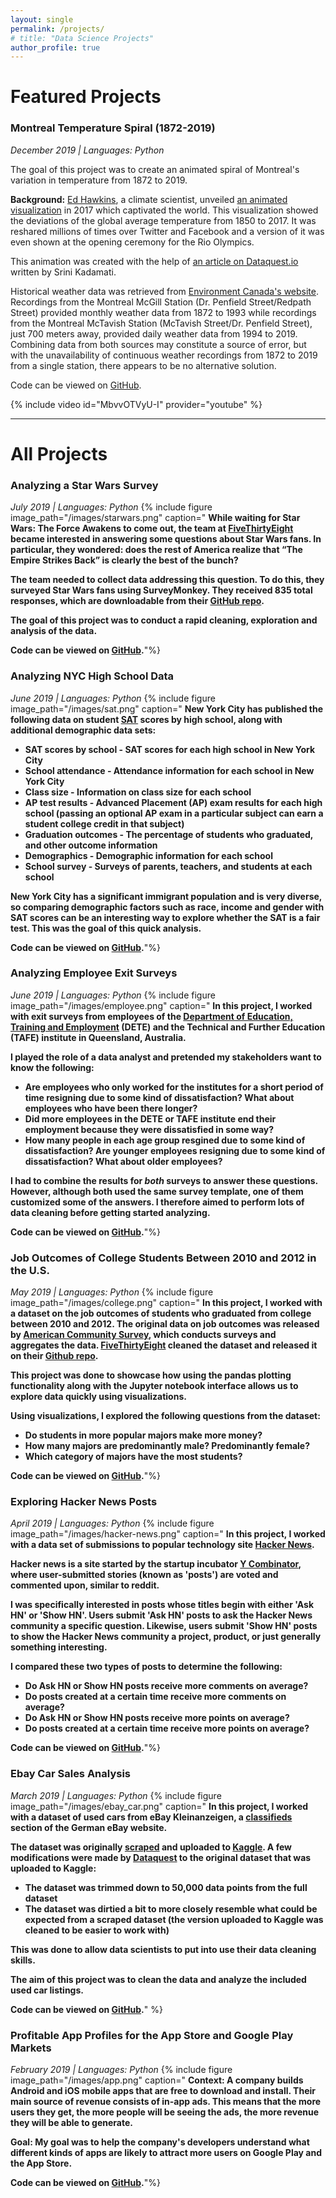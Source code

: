 ```yaml
---
layout: single
permalink: /projects/
# title: "Data Science Projects"
author_profile: true
---
```


<!-- link for all embedded things: https://mmistakes.github.io/minimal-mistakes/docs/helpers/ -->

# Featured Projects

### Montreal Temperature Spiral (1872-2019)
*December 2019 | Languages: Python*

The goal of this project was to create an animated spiral of Montreal's variation in temperature from 1872 to 2019.

**Background:** [Ed Hawkins](http://www.met.reading.ac.uk/~ed/home/index.php), a climate scientist, unveiled [an animated visualization](http://www.climate-lab-book.ac.uk/spirals/) in 2017 which captivated the world. This visualization showed the deviations of the global average temperature from 1850 to 2017. It was reshared millions of times over Twitter and Facebook and a version of it was even shown at the opening ceremony for the Rio Olympics.

This animation was created with the help of [an article on Dataquest.io](https://www.dataquest.io/blog/climate-temperature-spirals-python/) written by Srini Kadamati.

Historical weather data was retrieved from [Environment Canada's website](https://climate.weather.gc.ca/). Recordings from the Montreal McGill Station (Dr. Penfield Street/Redpath Street) provided monthly weather data from 1872 to 1993 while recordings from the Montreal McTavish Station (McTavish Street/Dr. Penfield Street), just 700 meters away, provided daily weather data from 1994 to 2019. Combining data from both sources may constitute a source of error, but with the unavailability of continuous weather recordings from 1872 to 2019 from a single station, there appears to be no alternative solution.

Code can be viewed on [GitHub](https://github.com/luca-martial/Montreal-Temperature-Spiral).

{% include video id="MbvvOTVyU-I" provider="youtube" %}

------

# All Projects

### Analyzing a Star Wars Survey
*July 2019 | Languages: Python*
{% include figure image_path="/images/starwars.png" caption="
**While waiting for Star Wars: The Force Awakens to come out, the team at [FiveThirtyEight](https://fivethirtyeight.com/) became interested in answering some questions about Star Wars fans. In particular, they wondered: does the rest of America realize that “The Empire Strikes Back” is clearly the best of the bunch?**  


**The team needed to collect data addressing this question. To do this, they surveyed Star Wars fans using SurveyMonkey. They received 835 total responses, which are downloadable from their [GitHub repo](https://github.com/fivethirtyeight/data/tree/master/star-wars-survey).**  


**The goal of this project was to conduct a rapid cleaning, exploration and analysis of the data.**  


**Code can be viewed on [GitHub](https://github.com/luca-martial/Star-Wars-Survey).**"%}


### Analyzing NYC High School Data
*June 2019 | Languages: Python*
{% include figure image_path="/images/sat.png" caption="
**New York City has published the following data on student [SAT](https://en.wikipedia.org/wiki/SAT) scores by high school, along with additional demographic data sets:**  


- **SAT scores by school - SAT scores for each high school in New York City**
- **School attendance - Attendance information for each school in New York City**
- **Class size - Information on class size for each school**
- **AP test results - Advanced Placement (AP) exam results for each high school (passing an optional AP exam in a particular subject can earn a student college credit in that subject)**
- **Graduation outcomes - The percentage of students who graduated, and other outcome information**
- **Demographics - Demographic information for each school**
- **School survey - Surveys of parents, teachers, and students at each school**


**New York City has a significant immigrant population and is very diverse, so comparing demographic factors such as race, income and gender with SAT scores can be an interesting way to explore whether the SAT is a fair test. This was the goal of this quick analysis.**  


**Code can be viewed on [GitHub](https://github.com/luca-martial/Analyzing-NYC-High-School-Data).**"%}


### Analyzing Employee Exit Surveys
*June 2019 | Languages: Python*
{% include figure image_path="/images/employee.png" caption="
**In this project, I worked with exit surveys from employees of the [Department of Education, Training and Employment](https://en.wikipedia.org/wiki/Department_of_Education_and_Training_(Queensland)) (DETE) and the Technical and Further Education (TAFE) institute in Queensland, Australia.**  


**I played the role of a data analyst and pretended my stakeholders want to know the following:**  


- **Are employees who only worked for the institutes for a short period of time resigning due to some kind of dissatisfaction? What about employees who have been there longer?**
- **Did more employees in the DETE or TAFE institute end their employment because they were dissatisfied in some way?**
- **How many people in each age group resgined due to some kind of dissatisfaction? Are younger employees resigning due to some kind of dissatisfaction? What about older employees?**


**I had to combine the results for *both* surveys to answer these questions. However, although both used the same survey template, one of them customized some of the answers. I therefore aimed to perform lots of data cleaning before getting started analyzing.**  


**Code can be viewed on [GitHub](https://github.com/luca-martial/Analyzing-Employee-Exit-Surveys).**"%}


### Job Outcomes of College Students Between 2010 and 2012 in the U.S.
*May 2019 | Languages: Python*
{% include figure image_path="/images/college.png" caption="
**In this project, I worked with a dataset on the job outcomes of students who graduated from college between 2010 and 2012. The original data on job outcomes was released by [American Community Survey](https://www.census.gov/programs-surveys/acs/), which conducts surveys and aggregates the data. [FiveThirtyEight](https://fivethirtyeight.com/) cleaned the dataset and released it on their [Github repo](https://github.com/fivethirtyeight/data/tree/master/college-majors).**  


**This project was done to showcase how using the pandas plotting functionality along with the Jupyter notebook interface allows us to explore data quickly using visualizations.**  


**Using visualizations, I explored the following questions from the dataset:**  


- **Do students in more popular majors make more money?**
- **How many majors are predominantly male? Predominantly female?**
- **Which category of majors have the most students?**


**Code can be viewed on [GitHub](https://github.com/luca-martial/Earnings-Based-on-College-Majors).**"%}


### Exploring Hacker News Posts
*April 2019 | Languages: Python*
{% include figure image_path="/images/hacker-news.png" caption="
**In this project, I worked with a data set of submissions to popular technology site [Hacker News](https://news.ycombinator.com/).**  


**Hacker news is a site started by the startup incubator [Y Combinator](https://www.ycombinator.com/), where user-submitted stories (known as 'posts') are voted and commented upon, similar to reddit.**  


**I was specifically interested in posts whose titles begin with either 'Ask HN' or 'Show HN'. Users submit 'Ask HN' posts to ask the Hacker News community a specific question. Likewise, users submit 'Show HN' posts to show the Hacker News community a project, product, or just generally something interesting.**  


**I compared these two types of posts to determine the following:**  


- **Do Ask HN or Show HN posts receive more comments on average?**
- **Do posts created at a certain time receive more comments on average?**
- **Do Ask HN or Show HN posts receive more points on average?**
- **Do posts created at a certain time receive more points on average?**  


**Code can be viewed on [GitHub](https://github.com/luca-martial/Hacker-News-Posts-Analysis).**"%}


### Ebay Car Sales Analysis
*March 2019 | Languages: Python*
{% include figure image_path="/images/ebay_car.png" caption="
**In this project, I worked with a dataset of used cars from eBay Kleinanzeigen, a [classifieds](https://en.wikipedia.org/wiki/Classified_advertising) section of the German eBay website.**  


**The dataset was originally [scraped](https://en.wikipedia.org/wiki/Web_scraping) and uploaded to [Kaggle](https://www.kaggle.com/orgesleka/used-cars-database/data). A few modifications were made by [Dataquest](https://www.dataquest.io/) to the original dataset that was uploaded to Kaggle:**  


- **The dataset was trimmed down to 50,000 data points from the full dataset**
- **The dataset was dirtied a bit to more closely resemble what could be expected from a scraped dataset (the version uploaded to Kaggle was cleaned to be easier to work with)**  


**This was done to allow data scientists to put into use their data cleaning skills.**  


**The aim of this project was to clean the data and analyze the included used car listings.**  


**Code can be viewed on [GitHub](https://github.com/luca-martial/Exploring-Ebay-Car-Sales-Data).**" %}


### Profitable App Profiles for the App Store and Google Play Markets
*February 2019 | Languages: Python*
{% include figure image_path="/images/app.png" caption="
**Context: A company builds Android and iOS mobile apps that are free to download and install. Their main source of revenue consists of in-app ads. This means that the more users they get, the more people will be seeing the ads, the more revenue they will be able to generate.**  


**Goal: My goal was to help the company's developers understand what different kinds of apps are likely to attract more users on Google Play and the App Store.**  


**Code can be viewed on [GitHub](https://github.com/luca-martial/Popular-Apps-Project).**"%}